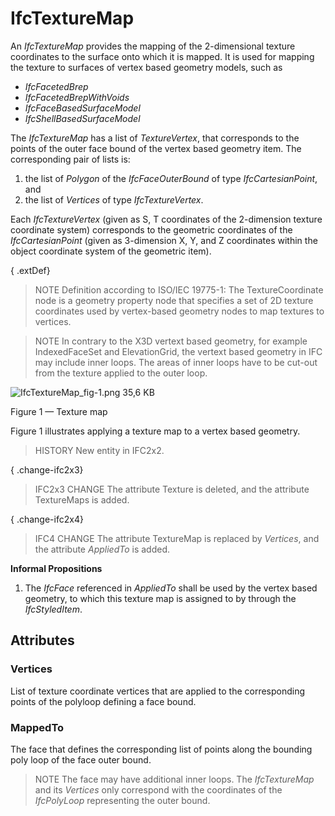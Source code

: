 # IfcTextureMap

An _IfcTextureMap_ provides the mapping of the 2-dimensional texture coordinates to the surface onto which it is mapped. It is used for mapping the texture to surfaces of vertex based geometry models, such as<!-- end of definition -->

*  _IfcFacetedBrep_
*  _IfcFacetedBrepWithVoids_
*  _IfcFaceBasedSurfaceModel_
*  _IfcShellBasedSurfaceModel_

The _IfcTextureMap_ has a list of _TextureVertex_, that corresponds to the points of the outer face bound of the vertex based geometry item. The corresponding pair of lists is:

1. the list of _Polygon_ of the _IfcFaceOuterBound_ of type _IfcCartesianPoint_, and
2. the list of _Vertices_ of type _IfcTextureVertex_.

Each _IfcTextureVertex_ (given as S, T coordinates of the 2-dimension texture coordinate system) corresponds to the geometric coordinates of the _IfcCartesianPoint_ (given as 3-dimension X, Y, and Z coordinates within the object coordinate system of the geometric item).

{ .extDef}
> NOTE  Definition according to ISO/IEC 19775-1:
> The TextureCoordinate node is a geometry property node that specifies a set of 2D texture coordinates used by vertex-based geometry nodes to map textures to vertices.

> NOTE  In contrary to the X3D vertext based geometry, for example IndexedFaceSet and ElevationGrid, the vertext based geometry in IFC may include inner loops. The areas of inner loops have to be cut-out from the texture applied to the outer loop.

![IfcTextureMap_fig-1.png 35,6 KB](../../../../figures/ifctexturemap_fig-1.png)

Figure 1 — Texture map

Figure 1 illustrates applying a texture map to a vertex based geometry.

> HISTORY  New entity in IFC2x2.

{ .change-ifc2x3}
> IFC2x3 CHANGE  The attribute Texture is deleted, and the attribute TextureMaps is added.

{ .change-ifc2x4}
> IFC4 CHANGE  The attribute TextureMap is replaced by _Vertices_, and the attribute _AppliedTo_ is added.

**Informal Propositions**

1. The _IfcFace_ referenced in _AppliedTo_ shall be used by the vertex based geometry, to which this texture map is assigned to by through the _IfcStyledItem_.

## Attributes

### Vertices
List of texture coordinate vertices that are applied to the corresponding points of the polyloop defining a face bound.

### MappedTo
The face that defines the corresponding list of points along the bounding poly loop of the face outer bound.
> NOTE  The face may have additional inner loops. The _IfcTextureMap_ and its _Vertices_ only correspond with the coordinates of the _IfcPolyLoop_ representing the outer bound.
